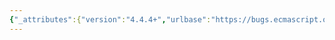 ```yaml
---
{"_attributes":{"version":"4.4.4+","urlbase":"https://bugs.ecmascript.org/","maintainer":"dherman@mozilla.com"},"bug":{"bug_id":1135,"creation_ts":"2012-12-17 12:30:00 -0800","short_desc":"11.4.2: extraneous \"Call\"","delta_ts":"2012-12-21 18:08:41 -0800","product":"Draft for 6th Edition","component":"editorial issue","version":"Rev 12: November 22, 2012 Draft","rep_platform":"All","op_sys":"All","bug_status":"RESOLVED","resolution":"FIXED","priority":"Normal","bug_severity":"minor","everconfirmed":true,"reporter":{"uid":"jmdyck","name":"Michael Dyck"},"assigned_to":{"uid":"allen","name":"Allen Wirfs-Brock"},"long_desc":[{"commentid":3016,"comment_count":0,"who":{"uid":"jmdyck","name":"Michael Dyck"},"bug_when":"2012-12-17 12:30:46 -0800","thetext":"In 11.4.2 \"The void Operator\",\nunder \"Runtime Semantics: Evaluation\",\nstep 2 says:\n    Let status be Call GetValue(expr).\n\nDelete \"Call\"."},{"commentid":3065,"comment_count":1,"who":{"uid":"allen","name":"Allen Wirfs-Brock"},"bug_when":"2012-12-21 11:44:56 -0800","thetext":"corrected in rev 13 editor's draft"}]}}
---
```

